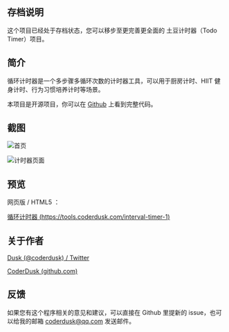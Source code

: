## 存档说明
这个项目已经处于存档状态，您可以移步至更完善更全面的 土豆计时器（Todo Timer）项目。

## 简介

循环计时器是一个多步骤多循环次数的计时器工具，可以用于厨房计时、HIIT 健身计时、行为习惯培养计时等场景。

本项目是开源项目，你可以在 [Github](https://github.com/CoderDusk/interval-timer) 上看到完整代码。


## 截图

![首页](https://p3-juejin.byteimg.com/tos-cn-i-k3u1fbpfcp/81ff38b2ceee41548e82a20d5f4734b8~tplv-k3u1fbpfcp-zoom-1.image)

![计时器页面](https://p3-juejin.byteimg.com/tos-cn-i-k3u1fbpfcp/e9dd13a1b92a4d99beea569e334c2725~tplv-k3u1fbpfcp-zoom-1.image)

## 预览

网页版 / HTML5 ：

[循环计时器 (https://tools.coderdusk.com/interval-timer-1)](https://tools.coderdusk.com/interval-timer-1/)

## 关于作者

[Dusk (@coderdusk) / Twitter](https://twitter.com/coderdusk)

[CoderDusk (github.com)](https://github.com/CoderDusk)

## 反馈

如果您有这个程序相关的意见和建议，可以直接在 Github 里提新的 issue，也可以给我的邮箱 coderdusk@qq.com 发送邮件。

